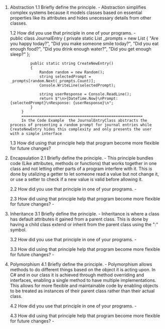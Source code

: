 1. Abstraction
    1.1 Briefly define the principle.
        -   Abstraction simplifies complex
            systems because it models 
            classes based on essential 
            properties like its attributes 
            and hides unecessary details from 
            other classes.


    1.2 How did you use that principle in one of your programs.
        -   
                    public class JournalEntry
            {
                private static List<string> _prompts = new List<string>
                {
                    "Are you happy today?",
                    "Did you make someone smile today?",
                    "Did you eat enough food?",
                    "Did you drink enough water?",
                    "Did you get enough sleep?"
                };

                public static string CreateNewEntry()
                {
                    Random random = new Random();
                    string selectedPrompt = _prompts[random.Next(_prompts.Count)];
                    Console.WriteLine(selectedPrompt);

                    string userResponse = Console.ReadLine();
                    return $"\n>{DateTime.Now}\nPrompt: {selectedPrompt}\nResponse: {userResponse}\n";
                }
            }
            ======================================================
            In the Code Example  the JournalEntryClass abstracts the process of presenting a random prompt for journal entries while CreateNewEntry hides this complexity and only presents the user with a simple interface


    1.3 How did using that principle help that program become more flexible for future changes?


2. Encapsulation
    2.1 Briefly define the principle.
        -   This principle bundles code 
            (Like attributes, methods or functions)
            that works together in one class 
            and not letting other parts of a 
            program interfere with it. 
            This is done by utalizing 
            a getter to let someone read 
            a value but not change it,
            or use a setter to check
            if a new value is valid 
            before allowing it.
    
    
    2.2 How did you use that principle in one of your programs.
        -   
    
    
    2.3 How did using that principle help that program become more flexible for future changes?
        -   



3. Inheritance
    3.1 Briefly define the principle.
        - Inheritance is where a class 
        has default attributes it
         gained from a parent class. 
        This is done by having a child 
        class extend or inherit from the
        parent class using the ":" symbol.


    3.2 How did you use that principle in one of your programs.
        -


    3.3 How did using that principle help that program become more flexible for future changes?
        -




4. Polymorphism
    4.1 Briefly define the principle.
        - Polymorphism allows methods to do different
         things based on the object it is acting upon. 
         In C# and in our class it is achieved through 
         method overriding and interfaces, enabling 
        a single method to have multiple implementations. 
        This allows for more flexible and maintainable code 
        by enabling objects to be treated as instances of
         their parent class rather than their actual class.
    
    
    4.2 How did you use that principle in one of your programs.
        -
    
    
    4.3 How did using that principle help that program become more flexible for future changes?
        - 